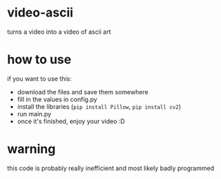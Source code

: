 # video-ascii
turns a video into a video of ascii art

# how to use
if you want to use this:
- download the files and save them somewhere
- fill in the values in config.py
- install the libraries (`pip install Pillow`, `pip install cv2`)
- run main.py
- once it's finished, enjoy your video :D

# warning
this code is probably really inefficient and most likely badly programmed

